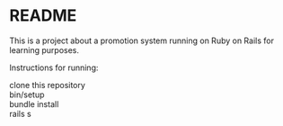 # README
This is a project about a promotion system running on Ruby on Rails for learning purposes.

Instructions for running:

clone this repository  
bin/setup  
bundle install  
rails s  
